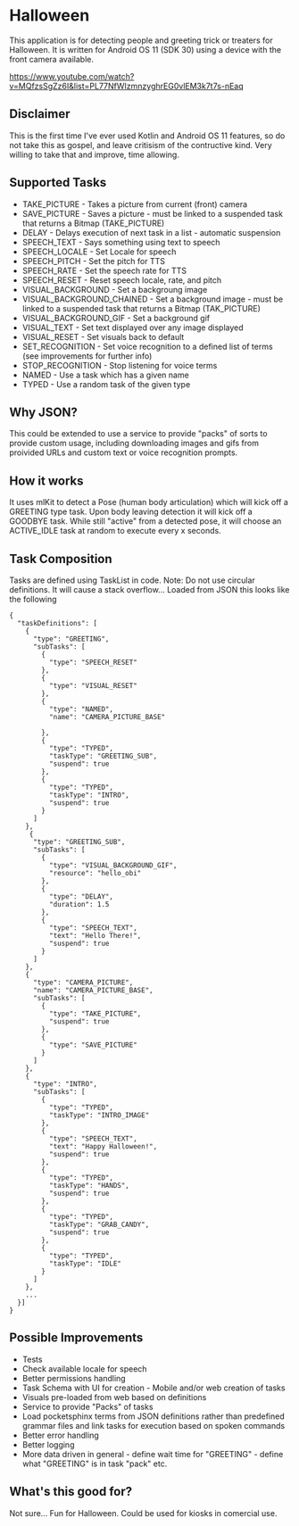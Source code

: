 # Halloween
This application is for detecting people and greeting trick or treaters for Halloween. 
It is written for Android OS 11 (SDK 30) using a device with the front camera available.

https://www.youtube.com/watch?v=MQfzsSgZz6I&list=PL77NfWIzmnzyghrEG0vlEM3k7t7s-nEaq

## Disclaimer
This is the first time I've ever used Kotlin and Android OS 11 features, so do not take this as gospel, and leave critisism of the contructive kind.
Very willing to take that and improve, time allowing.

## Supported Tasks
- TAKE_PICTURE - Takes a picture from current (front) camera
- SAVE_PICTURE - Saves a picture - must be linked to a suspended task that returns a Bitmap (TAKE_PICTURE)
- DELAY - Delays execution of next task in a list - automatic suspension
- SPEECH_TEXT - Says something using text to speech
- SPEECH_LOCALE - Set Locale for speech
- SPEECH_PITCH - Set the pitch for TTS
- SPEECH_RATE - Set the speech rate for TTS
- SPEECH_RESET - Reset speech locale, rate, and pitch
- VISUAL_BACKGROUND - Set a backgroung image
- VISUAL_BACKGROUND_CHAINED - Set a background image - must be linked to a suspended task that returns a Bitmap (TAK_PICTURE)
- VISUAL_BACKGROUND_GIF - Set a background gif
- VISUAL_TEXT - Set text displayed over any image displayed
- VISUAL_RESET - Set visuals back to default
- SET_RECOGNITION - Set voice recognition to a defined list of terms (see improvements for further info)
- STOP_RECOGNITION - Stop listening for voice terms
- NAMED - Use a task which has a given name
- TYPED - Use a random task of the given type


## Why JSON?
This could be extended to use a service to provide "packs" of sorts to provide custom usage, including downloading images and gifs from proivided URLs and
custom text or voice recognition prompts.

## How it works
It uses mlKit to detect a Pose (human body articulation) which will kick off a GREETING type task.  Upon body leaving detection it will kick off a GOODBYE task.
While still "active" from a detected pose, it will choose an ACTIVE_IDLE task at random to execute every x seconds.

## Task Composition
Tasks are defined using TaskList in code. Note: Do not use circular definitions. It will cause a stack overflow...
Loaded from JSON this looks like the following
```
{
  "taskDefinitions": [
    {
      "type": "GREETING",
      "subTasks": [
        {
          "type": "SPEECH_RESET"
        },
        {
          "type": "VISUAL_RESET"
        },
        {
          "type": "NAMED",
          "name": "CAMERA_PICTURE_BASE"

        },
        {
          "type": "TYPED",
          "taskType": "GREETING_SUB",
          "suspend": true
        },
        {
          "type": "TYPED",
          "taskType": "INTRO",
          "suspend": true
        }
      ]
    },
     {
      "type": "GREETING_SUB",
      "subTasks": [
        {
          "type": "VISUAL_BACKGROUND_GIF",
          "resource": "hello_obi"
        },
        {
          "type": "DELAY",
          "duration": 1.5
        },
        {
          "type": "SPEECH_TEXT",
          "text": "Hello There!",
          "suspend": true
        }
      ]
    },
    {
      "type": "CAMERA_PICTURE",
      "name": "CAMERA_PICTURE_BASE",
      "subTasks": [
        {
          "type": "TAKE_PICTURE",
          "suspend": true
        },
        {
          "type": "SAVE_PICTURE"
        }
      ]
    },
    {
      "type": "INTRO",
      "subTasks": [
        {
          "type": "TYPED",
          "taskType": "INTRO_IMAGE"
        },
        {
          "type": "SPEECH_TEXT",
          "text": "Happy Halloween!",
          "suspend": true
        },
        {
          "type": "TYPED",
          "taskType": "HANDS",
          "suspend": true
        },
        {
          "type": "TYPED",
          "taskType": "GRAB_CANDY",
          "suspend": true
        },
        {
          "type": "TYPED",
          "taskType": "IDLE"
        }
      ]
    },
    ...
  }]
}
```

## Possible Improvements
- Tests
- Check available locale for speech
- Better permissions handling
- Task Schema with UI for creation - Mobile and/or web creation of tasks
- Visuals pre-loaded from web based on definitions
- Service to provide "Packs" of tasks
- Load pocketsphinx terms from JSON definitions rather than predefined grammar files and link tasks for execution based on spoken commands
- Better error handling
- Better logging
- More data driven in general - define wait time for "GREETING" - define what "GREETING" is in task "pack" etc.

## What's this good for?
Not sure... Fun for Halloween.  Could be used for kiosks in comercial use.


